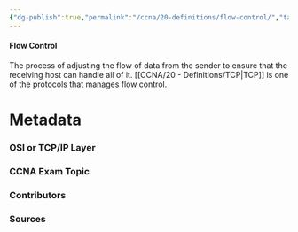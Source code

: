 ```yaml
---
{"dg-publish":true,"permalink":"/ccna/20-definitions/flow-control/","tags":["defs_ccna"],"created":"2023-11-05T10:55:11.000-08:00","updated":"2023-11-08T13:57:43.000-08:00"}
---
```


#### Flow Control
The process of adjusting the flow of data from the sender to ensure that the receiving host can handle all of it. [[CCNA/20 - Definitions/TCP\|TCP]] is one of the protocols that manages flow control.

# Metadata
### OSI or TCP/IP Layer

### CCNA Exam Topic

### Contributors

### Sources


